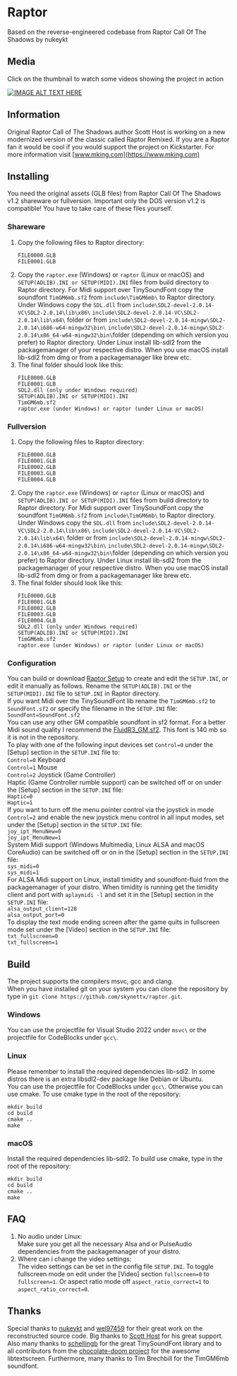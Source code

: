 # Raptor
Based on the reverse-engineered codebase from Raptor Call Of The Shadows by nukeykt

## Media
Click on the thumbnail to watch some videos showing the project in action  

[![IMAGE ALT TEXT HERE](https://img.youtube.com/vi/Nt2HfchiudY/0.jpg)](https://www.youtube.com/channel/UCedmTTlonJK5DvkiMpA_teQ)
## Information
Original Raptor Call of The Shadows author Scott Host is working on a new modernized version of the classic called Raptor Remixed. If you are a Raptor fan it would be cool if you would support the project on Kickstarter. For more information visit [www.mking.com](https://www.mking.com)

## Installing
You need the original assets (GLB files) from Raptor Call Of The Shadows v1.2 shareware or fullversion.
Important only the DOS version v1.2 is compatible!
You have to take care of these files yourself.

### Shareware
1. Copy the following files to Raptor directory:  
   ```
   FILE0000.GLB  
   FILE0001.GLB  
   ```
2. Copy the `raptor.exe` (Windows) or `raptor` (Linux or macOS) and `SETUP(ADLIB).INI or SETUP(MIDI).INI` files from build directory to Raptor directory. 
   For Midi support over TinySoundFont copy the soundfont `TimGM6mb.sf2` from `include\TimGM6mb\` to Raptor directory.
   Under Windows copy the `SDL.dll` from `include\SDL2-devel-2.0.14-VC\SDL2-2.0.14\lib\x86\`
   `include\SDL2-devel-2.0.14-VC\SDL2-2.0.14\lib\x64\` folder or from `include\SDL2-devel-2.0.14-mingw\SDL2-2.0.14\i686-w64-mingw32\bin\` 
   `include\SDL2-devel-2.0.14-mingw\SDL2-2.0.14\x86_64-w64-mingw32\bin\`folder (depending on which version you prefer) to Raptor directory.
   Under Linux install lib-sdl2 from the packagemanager of your respective distro. When you use macOS install lib-sdl2 from dmg or from a packagemanager like brew etc. 
3. The final folder should look like this:  
   ```
   FILE0000.GLB  
   FILE0001.GLB  
   SDL2.dll (only under Windows required)  
   SETUP(ADLIB).INI or SETUP(MIDI).INI  
   TimGM6mb.sf2  
   raptor.exe (under Windows) or raptor (under Linux or macOS)
   ```

### Fullversion
1. Copy the following files to Raptor directory:  
   ```
   FILE0000.GLB  
   FILE0001.GLB  
   FILE0002.GLB  
   FILE0003.GLB  
   FILE0004.GLB  
   ```
2. Copy the `raptor.exe` (Windows) or `raptor` (Linux or macOS) and `SETUP(ADLIB).INI or SETUP(MIDI).INI` files from build directory to Raptor directory.
   For Midi support over TinySoundFont copy the soundfont `TimGM6mb.sf2` from `include\TimGM6mb\` to Raptor directory.
   Under Windows copy the `SDL.dll` from `include\SDL2-devel-2.0.14-VC\SDL2-2.0.14\lib\x86\`
   `include\SDL2-devel-2.0.14-VC\SDL2-2.0.14\lib\x64\` folder or from `include\SDL2-devel-2.0.14-mingw\SDL2-2.0.14\i686-w64-mingw32\bin\` 
   `include\SDL2-devel-2.0.14-mingw\SDL2-2.0.14\x86_64-w64-mingw32\bin\`folder (depending on which version you prefer) to Raptor directory.
   Under Linux install lib-sdl2 from the packagemanager of your respective distro. When you use macOS install lib-sdl2 from dmg or from a packagemanager like brew etc.
3. The final folder should look like this:  
   ```
   FILE0000.GLB  
   FILE0001.GLB  
   FILE0002.GLB  
   FILE0003.GLB  
   FILE0004.GLB  
   SDL2.dll (only under Windows required)  
   SETUP(ADLIB).INI or SETUP(MIDI).INI  
   TimGM6mb.sf2  
   raptor.exe (under Windows) or raptor (under Linux or macOS)
   ```

### Configuration
You can build or download [Raptor Setup](https://github.com/skynettx/raptorsetup.git) to create and edit the
`SETUP.INI`, or edit it manually as follows.
Rename the `SETUP(ADLIB).INI` or the `SETUP(MIDI).INI` file to `SETUP.INI` in Raptor directory.  
If you want Midi over the TinySoundFont lib rename the `TimGM6mb.sf2` to `SoundFont.sf2` or specify the filename in the `SETUP.INI` file:  
`SoundFont=SoundFont.sf2`  
You can use any other GM compatible soundfont in sf2 format. For a better Midi sound quality I recommend the [FluidR3_GM.sf2](https://musescore.org/node/101).
This font is 140 mb so it is not in the repository.  
To play with one of the following input devices set `Control=0` under the [Setup] section in the `SETUP.INI` file to:  
`Control=0` Keyboard  
`Control=1` Mouse  
`Control=2` Joystick (Game Controller)  
Haptic (Game Controller rumble support) can be switched off or on under the [Setup] section in the `SETUP.INI` file:  
`Haptic=0`  
`Haptic=1`  
If you want to turn off the menu pointer control via the joystick in mode `Control=2` and enable the new joystick menu control in all 
input modes, set under the [Setup] section in the `SETUP.INI` file:  
`joy_ipt_MenuNew=0`  
`joy_ipt_MenuNew=1`  
System Midi support (Windows Multimedia, Linux ALSA and macOS CoreAudio) can be switched off or on in the [Setup] section in the `SETUP.INI` file:  
`sys_midi=0`  
`sys_midi=1`  
For ALSA Midi support on Linux, install timidity and soundfont-fluid from the packagemanager of your distro. When timidity is running
get the timidity client and port with `aplaymidi -l` and set it in the [Setup] section in the `SETUP.INI` file:  
`alsa_output_client=128`  
`alsa_output_port=0`  
To display the text mode ending screen after the game quits in fullscreen mode set under the [Video] section in the `SETUP.INI` file:  
`txt_fullscreen=0`  
`txt_fullscreen=1`  

## Build
The project supports the compilers msvc, gcc and clang.  
When you have installed git on your system you can clone the repository by type in `git clone https://github.com/skynettx/raptor.git`.

### Windows
You can use the projectfile for Visual Studio 2022 under `msvc\` or the projectfile for CodeBlocks under `gcc\`.

### Linux
Please remember to install the required dependencies lib-sdl2. In some distros there is an extra libsdl2-dev package like Debian or Ubuntu.  
You can use the projectfile for CodeBlocks under `gcc\`.
Otherwise you can use cmake. To use cmake type in the root of the repository:   
```
mkdir build  
cd build  
cmake ..  
make  
```

### macOS
Install the required dependencies lib-sdl2. To build use cmake, type in the root of the repository:
```
mkdir build  
cd build  
cmake ..  
make  
```

## FAQ
1. No audio under Linux:  
Make sure you get all the necessary Alsa and or PulseAudio dependencies from the packagemanager of your distro. 
2. Where can i change the video settings:  
The video settings can be set in the config file `SETUP.INI`. To toggle fullscreen mode on edit under the [Video] section `fullscreen=0`
to `fullscreen=1`. Or aspect ratio mode off `aspect_ratio_correct=1` to `aspect_ratio_correct=0`. 

## Thanks
Special thanks to [nukeykt](https://github.com/nukeykt) and [wel97459](https://github.com/wel97459) for their great work on the reconstructed source code.
Big thanks to [Scott Host](https://www.mking.com) for his great support.
Also many thanks to [schellingb](https://github.com/schellingb) for the great TinySoundFont library and to all contributors from the
[chocolate-doom project](https://github.com/chocolate-doom) for the awesome libtextscreen. Furthermore, many thanks to Tim Brechbill for the TimGM6mb
soundfont.


 




